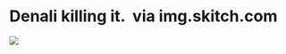 <!--
id: 233619834
link: http://tumblr.atmos.org/post/233619834/denali-killing-it-via-img-skitch-com
slug: denali-killing-it-via-img-skitch-com
date: Wed Nov 04 2009 21:33:00 GMT-0800 (PST)
publish: 2009-11-04
tags: 
title: Denali killing it.  via img.skitch.com
-->


Denali killing it.  via img.skitch.com
======================================

![](http://www.tumblr.com/photo/1280/atmos/233619834/1/tumblr_ksmfgjE95d1qz4sng)

